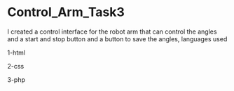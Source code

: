 # Control_Arm_Task3

I created a control interface for the robot arm that can control the angles and a start and stop button and a button to save the angles, 
languages used


1-html

2-css

3-php
